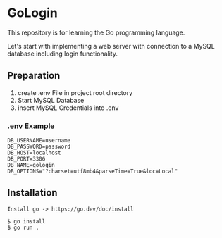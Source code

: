 # GoLogin

This repository is for learning the Go programming language.

Let's start with implementing a web server with connection to a MySQL database including login functionality.

## Preparation

1. create .env File in project root directory
2. Start MySQL Database
3. insert MySQL Credentials into .env

### .env Example

```
DB_USERNAME=username
DB_PASSWORD=password
DB_HOST=localhost
DB_PORT=3306
DB_NAME=gologin
DB_OPTIONS="?charset=utf8mb4&parseTime=True&loc=Local"
```

## Installation

```
Install go -> https://go.dev/doc/install

$ go install
$ go run .
```
